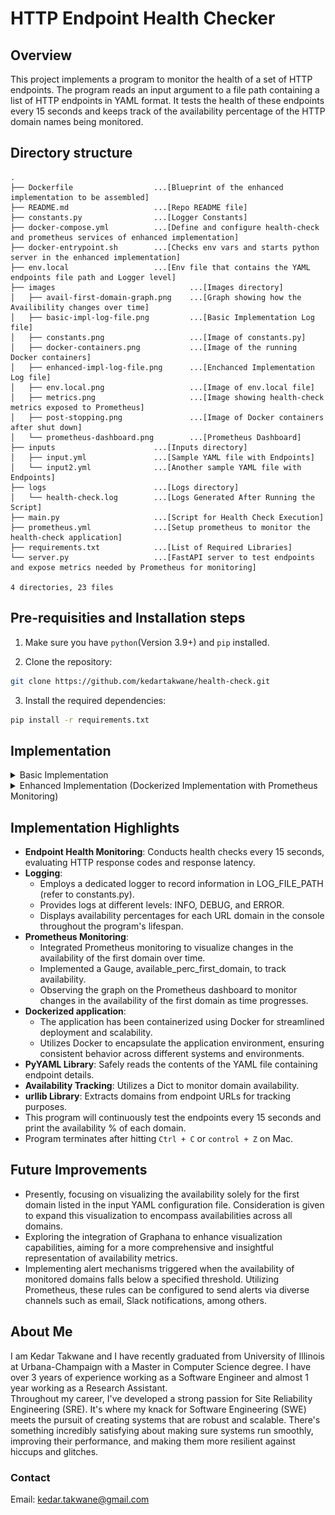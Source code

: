 # HTTP Endpoint Health Checker

## Overview

This project implements a program to monitor the health of a set of HTTP endpoints. The program reads an input argument to a file path containing a list of HTTP endpoints in YAML format. It tests the health of these endpoints every 15 seconds and keeps track of the availability percentage of the HTTP domain names being monitored.

## Directory structure

```
.
├── Dockerfile                  ...[Blueprint of the enhanced implementation to be assembled]
├── README.md                   ...[Repo README file]
├── constants.py                ...[Logger Constants]
├── docker-compose.yml          ...[Define and configure health-check and prometheus services of enhanced implementation]
├── docker-entrypoint.sh        ...[Checks env vars and starts python server in the enhanced implementation]
├── env.local                   ...[Env file that contains the YAML endpoints file path and Logger level]
├── images                              ...[Images directory]
│   ├── avail-first-domain-graph.png    ...[Graph showing how the Availibility changes over time]
│   ├── basic-impl-log-file.png         ...[Basic Implementation Log file]
│   ├── constants.png                   ...[Image of constants.py]
│   ├── docker-containers.png           ...[Image of the running Docker containers]
│   ├── enhanced-impl-log-file.png      ...[Enchanced Implementation Log file]
│   ├── env.local.png                   ...[Image of env.local file]
│   ├── metrics.png                     ...[Image showing health-check metrics exposed to Prometheus]
│   ├── post-stopping.png               ...[Image of Docker containers after shut down]
│   └── prometheus-dashboard.png        ...[Prometheus Dashboard]
├── inputs                      ...[Inputs directory]
│   ├── input.yml               ...[Sample YAML file with Endpoints]
│   └── input2.yml              ...[Another sample YAML file with Endpoints]
├── logs                        ...[Logs directory]
│   └── health-check.log        ...[Logs Generated After Running the Script]
├── main.py                     ...[Script for Health Check Execution]
├── prometheus.yml              ...[Setup prometheus to monitor the health-check application]
├── requirements.txt            ...[List of Required Libraries]
└── server.py                   ...[FastAPI server to test endpoints and expose metrics needed by Prometheus for monitoring]

4 directories, 23 files
```

## Pre-requisities and Installation steps

1. Make sure you have `python`(Version 3.9+) and `pip` installed.

2. Clone the repository:

```bash
git clone https://github.com/kedartakwane/health-check.git
```

3. Install the required dependencies:

```bash
pip install -r requirements.txt
```

## Implementation

<details>
<summary>Basic Implementation</summary>

### Running the script

```bash
python main.py --f=<Path to YAML configuration file> [--log]
```

**Note: The script takes two arguments: `--f` and `--log`.**

Arguments:

- `--f`: This is argument to a file path with a list of HTTP endpoints in YAML format. This is a **required** arugment.

- `--log`: Optional argument to set the log level. Accepts `INFO`, `DEBUG`, `WARN`, or `ERROR`. **Default** is `INFO`.

## Need a walkthrough?

1. Open terminal, make sure you are at the root of the repository.

```bash
pwd
```

Output:

```bash
/Users/kedarsmac/Developer/Full-time-tests/Fetch/SRE/health-check-repo/health-check
```

2. Run the `main.py` script.
   - `--f=inputs/input.yml`: Here, I am using a the sample input YAML file from the Take home test pdf.
   - Not using `--log` as it is optional. Default value taken is `INFO`.
   - The location of the log file is `logs/health-check.log` as mentioned in the `constants.py` file.
     ![constants.py file](/images/constants.png)

```bash
python main.py --f=inputs/input.yml
```

3. The script starts executing and you will see something like this on the terminal:

```bash
fetch.com has 67% availability percentage
www.fetchrewards.com has 100% availability percentage
fetch.com has 67% availability percentage
www.fetchrewards.com has 100% availability percentage
fetch.com has 67% availability percentage
www.fetchrewards.com has 100% availability percentage
fetch.com has 67% availability percentage
www.fetchrewards.com has 100% availability percentage
fetch.com has 67% availability percentage
www.fetchrewards.com has 100% availability percentage
```

4. To exit, press `Ctrl+C` or `control+Z` on Mac.
5. Log file at location `logs/health-check.log` will look like this:
![Log File Output](/images/basic-impl-log-file.png)
</details>

<details>
<summary>Enhanced Implementation (Dockerized Implementation with Prometheus Monitoring)</summary>

### Running the script

Use the following command to build and start the Docker containers defined in the `docker-compose.yml` file:

```bash
docker-compose up -d --build
```

Once executed, this command initiates the health-check and prometheus services within Docker containers.

Upon completion of container creation, the script will begin execution.

### Accessing Service URLs

- **Health Check Metrics**: Visit http://localhost:5000/metrics to access the metrics generated by the health-check service.

- **Prometheus Dashboard**: Access the Prometheus dashboard via http://localhost:9090.

### Monitoring Availability via Prometheus Graph

As the script runs health checks every 15 seconds, monitor the availability changes of the first domain specified in the input YAML configuration file by following these steps:

- Go to http://localhost:9090/graph.
- Input available_perc_first_domain in the provided box and click the Execute button.
- Under the input box, select the Graph tab to view the availability changes graphically.

### Modifying the Input YAML Configuration File

To modify the input YAML configuration file: Update the `input.yml` file in `inputs` directory with the new file content.

To change the log level:
Locate the `env.local` file containing two configuration parameters:

- `LOG_LEVEL`: (Optional) Modify this value to `INFO`, `DEBUG` or `ERROR` to set the log level. The default value is `INFO`.

### Changing the Log File Path

- The log file path is specified in the `constants.py` file.
- To alter it, update the value of `LOG_FILE_PATH`.
  **Note: Even if the log directory doesn't exist the script will create it.**

## Walkthrough

1. First let's set the input YAML configuration file location and log level by opening the `env.local` file.

- Currently, I am setting the path to `inputs/input.yml`.
- Keeping the log level as `DEBUG`.
  ![env.local File](/images/env.local.png)

2. Next, let's set the log file location in `constants.py` file to `logs/health-check.log`.
   ![constants.py file](/images/constants.png)

3. Now we can build and run the docker container. Check these two things before executing the command:

- Make sure you are the root of the repository.
- Make sure Docker is running.
- Make sure that the ports `5000` and `9090` are available.

```bash
docker-compose up -d --build
```

- After the command is executed, the terminal output will look something like this:

```bash
Building health-check
[+] Building 9.6s (13/13) FINISHED
 => [internal] load build definition from Dockerfile                                                                                                                                 0.0s
 => => transferring dockerfile: 37B                                                                                                                                                  0.0s
 => [internal] load .dockerignore                                                                                                                                                    0.0s
 => => transferring context: 2B                                                                                                                                                      0.0s
 => [internal] load metadata for docker.io/library/python:3.10.2-slim-buster                                                                                                         1.2s
 => [1/8] FROM docker.io/library/python:3.10.2-slim-buster@sha256:32190393b82d91e98ae65b1071273e5fa32e737c855b589488d90d257a022503                                                   0.0s
 => [internal] load build context                                                                                                                                                    0.0s
 => => transferring context: 12.63kB                                                                                                                                                 0.0s
 => CACHED [2/8] WORKDIR /app                                                                                                                                                        0.0s
 => CACHED [3/8] RUN apt-get update                                                                                                                                                  0.0s
 => CACHED [4/8] RUN pip install --upgrade pip                                                                                                                                       0.0s
 => [5/8] COPY . .                                                                                                                                                                   0.0s
 => [6/8] RUN chmod 777 docker-entrypoint.sh                                                                                                                                         0.2s
 => [7/8] RUN pip3 install -r requirements.txt                                                                                                                                       7.6s
 => [8/8] RUN mkdir -p logs                                                                                                                                                          0.3s
 => exporting to image                                                                                                                                                               0.2s
 => => exporting layers                                                                                                                                                              0.2s
 => => writing image sha256:796062dbdb76c91192b171f5c2120e7b73684ee10be00c7a858e0b2696c83a68                                                                                         0.0s
 => => naming to docker.io/library/health-check_health-check                                                                                                                         0.0s
Starting health-check_prometheus_1 ... done
Creating health-check_health-check_1 ... done
```

4. You can check the `health-check` and `prometheus` services in Docker.
   ![Docker Containers](/images/docker-containers.png)

5. To check the console open the `health-check_health-check_1` container.

```bash
2024-01-05 08:59:47 >>> Log Level taken from the env file: 'DEBUG'
2024-01-05 08:59:47 >>> Input file taken from env file: 'inputs/input.yml'
2024-01-05 08:59:47 >>> Running with '--log' argument
2024-01-05 08:59:48 fetch.com has 67% availability percentage
2024-01-05 08:59:48 www.fetchrewards.com has 100% availability percentage
2024-01-05 08:59:54 INFO:     192.168.96.2:59940 - "GET /metrics HTTP/1.1" 200 OK
2024-01-05 08:59:47 INFO:     Started server process [7]
2024-01-05 08:59:47 INFO:     Waiting for application startup.
2024-01-05 08:59:47 INFO:     Application startup complete.
2024-01-05 08:59:47 INFO:     Uvicorn running on http://0.0.0.0:5000 (Press CTRL+C to quit)
2024-01-05 09:03:54 INFO:     192.168.96.2:59154 - "GET /metrics HTTP/1.1" 200 OK
2024-01-05 09:03:58 fetch.com has 67% availability percentage
2024-01-05 09:03:58 www.fetchrewards.com has 100% availability percentage
2024-01-05 09:04:09 INFO:     192.168.96.2:51550 - "GET /metrics HTTP/1.1" 200 OK
2024-01-05 09:04:13 fetch.com has 67% availability percentage
2024-01-05 09:04:13 www.fetchrewards.com has 100% availability percentage
2024-01-05 09:04:24 INFO:     192.168.96.2:59998 - "GET /metrics HTTP/1.1" 200 OK
2024-01-05 09:04:29 fetch.com has 67% availability percentage
2024-01-05 09:04:29 www.fetchrewards.com has 100% availability percentage
2024-01-05 09:04:39 INFO:     192.168.96.2:34374 - "GET /metrics HTTP/1.1" 200 OK
2024-01-05 09:04:44 fetch.com has 67% availability percentage
2024-01-05 09:04:44 www.fetchrewards.com has 100% availability percentage
```

We can see the availablility being printed. So let's check the `/metrics` at http://localhost:5000/metrics.
![Metrics](/images/metrics.png)

- Also, the logs will be generated in the `logs/health-check.log` directory.
- To see the logs, you will need to `nano` or `vim`.
- To do so, open the terminal tab in the `health-check_health-check_1` container and type the command `apt-get install nano`.
- After opening the logs it will look something like this:
  ![Logs generated](/images/enhanced-impl-log-file.png)

6. Let's take a look at the Prometheus Dashboard by navigating to http://localhost:9090/
   ![Prometheus Dashboard](/images/prometheus-dashboard.png)

7. Now let's check the availability for the first domain mentioned in the YAML configuration file:

- On the prometheus dashboard, enter `available_perc_first_domain` in the input box and then hit the Execute button.
- Select the `Graph` tab.
  ![Availability graph](/images/avail-first-domain-graph.png)

8. To stop the container, open terminal, navigate to the root of repository and enter this command:

```bash
docker-compose down
```

The containers will be deleted.

![After stopping](/images/post-stopping.png)

</details>

## Implementation Highlights

- **Endpoint Health Monitoring**: Conducts health checks every 15 seconds, evaluating HTTP response codes and response latency.
- **Logging**:
  - Employs a dedicated logger to record information in LOG_FILE_PATH (refer to constants.py).
  - Provides logs at different levels: INFO, DEBUG, and ERROR.
  - Displays availability percentages for each URL domain in the console throughout the program's lifespan.
- **Prometheus Monitoring**:
  - Integrated Prometheus monitoring to visualize changes in the availability of the first domain over time.
  - Implemented a Gauge, available_perc_first_domain, to track availability.
  - Observing the graph on the Prometheus dashboard to monitor changes in the availability of the first domain as time progresses.
- **Dockerized application**:
  - The application has been containerized using Docker for streamlined deployment and scalability.
  - Utilizes Docker to encapsulate the application environment, ensuring consistent behavior across different systems and environments.
- **PyYAML Library**: Safely reads the contents of the YAML file containing endpoint details.
- **Availability Tracking**: Utilizes a Dict to monitor domain availability.
- **urllib Library**: Extracts domains from endpoint URLs for tracking purposes.
- This program will continuously test the endpoints every 15 seconds and print the availability % of each domain.
- Program terminates after hitting `Ctrl + C` or `control + Z` on Mac.

## Future Improvements

- Presently, focusing on visualizing the availability solely for the first domain listed in the input YAML configuration file. Consideration is given to expand this visualization to encompass availabilities across all domains.
- Exploring the integration of Graphana to enhance visualization capabilities, aiming for a more comprehensive and insightful representation of availability metrics.
- Implementing alert mechanisms triggered when the availability of monitored domains falls below a specified threshold. Utilizing Prometheus, these rules can be configured to send alerts via diverse channels such as email, Slack notifications, among others.

## About Me

I am Kedar Takwane and I have recently graduated from University of Illinois at Urbana-Champaign with a Master in Computer Science degree. I have over 3 years of experience working as a Software Engineer and almost 1 year working as a Research Assistant.  
Throughout my career, I've developed a strong passion for Site Reliability Engineering (SRE). It's where my knack for Software Engineering (SWE) meets the pursuit of creating systems that are robust and scalable. There's something incredibly satisfying about making sure systems run smoothly, improving their performance, and making them more resilient against hiccups and glitches.

### Contact

Email: kedar.takwane@gmail.com
